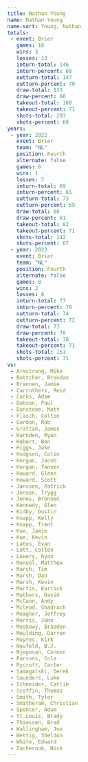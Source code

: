 ```yaml
---
title: Nathan Young
name: Nathan Young
name-sort: Young, Nathan
totals:
 - event: Brier
   games: 16
   wins: 3
   losses: 13
   inturn-total: 146
   inturn-percent: 68
   outturn-total: 147
   outturn-percent: 70
   draw-total: 133
   draw-percent: 66
   takeout-total: 160
   takeout-percent: 71
   shots-total: 293
   shots-percent: 69
years:
 - year: 2022
   event: Brier
   team: "NL"
   position: Fourth
   alternate: false
   games: 8
   wins: 1
   losses: 7
   inturn-total: 69
   inturn-percent: 65
   outturn-total: 73
   outturn-percent: 69
   draw-total: 60
   draw-percent: 61
   takeout-total: 82
   takeout-percent: 71
   shots-total: 142
   shots-percent: 67
 - year: 2023
   event: Brier
   team: "NL"
   position: Fourth
   alternate: false
   games: 8
   wins: 2
   losses: 6
   inturn-total: 77
   inturn-percent: 70
   outturn-total: 74
   outturn-percent: 72
   draw-total: 73
   draw-percent: 70
   takeout-total: 78
   takeout-percent: 71
   shots-total: 151
   shots-percent: 71
vs:
 - Armstrong, Mike
 - Bottcher, Brendan
 - Brannen, Jamie
 - Carruthers, Reid
 - Cocks, Adam
 - Dobson, Paul
 - Dunstone, Matt
 - Flasch, Colton
 - Gordon, Rob
 - Grattan, James
 - Harnden, Ryan
 - Hebert, Ben
 - Higgs, Jake
 - Hodgson, Colin
 - Horgan, Jacob
 - Horgan, Tanner
 - Howard, Glenn
 - Howard, Scott
 - Janssen, Patrick
 - Jensen, Trygg
 - Jones, Brennen
 - Kennedy, Glen
 - Kidby, Dustin
 - Knapp, Kelly
 - Knapp, Trent
 - Koe, Jamie
 - Koe, Kevin
 - Latos, Evan
 - Lott, Colton
 - Lowery, Ryan
 - Manuel, Matthew
 - March, Tim
 - Marsh, Dan
 - Marsh, Kevin
 - Martin, Karrick
 - Mathers, David
 - McCann, Andy
 - Mcleod, Shadrach
 - Meagher, Jeffrey
 - Morris, John
 - Moskowy, Braeden
 - Moulding, Darren
 - Muyres, Kirk
 - Neufeld, B.J.
 - Njegovan, Connor
 - Parsons, Cole
 - Rycroft, Carter
 - Samagalski, Derek
 - Saunders, Luke
 - Schneider, Catlin
 - Scoffin, Thomas
 - Smith, Tyler
 - Smitheram, Christian
 - Spencer, Adam
 - St.Louis, Brady
 - Thiessen, Brad
 - Wallingham, Joe
 - Wettig, Sheldon
 - White, Edward
 - Zachernuk, Nick
---
```

